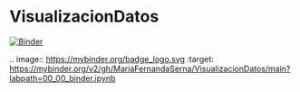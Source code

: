 # VisualizacionDatos

[![Binder](https://mybinder.org/badge_logo.svg)](https://mybinder.org/v2/gh/MariaFernandaSerna/VisualizacionDatos/main?labpath=00_00_binder.ipynb)

.. image:: https://mybinder.org/badge_logo.svg
 :target: https://mybinder.org/v2/gh/MariaFernandaSerna/VisualizacionDatos/main?labpath=00_00_binder.ipynb
